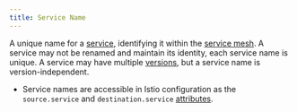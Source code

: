 ```yaml
---
title: Service Name
---
```

A unique name for a [service](#service), identifying it within the [service mesh](#service-mesh).
A service may not be renamed and maintain its identity, each service name is unique.
A service may have multiple [versions](#service-version), but a service name is version-independent.
  * Service names are accessible in Istio configuration as the `source.service` and `destination.service` [attributes](#attribute).
